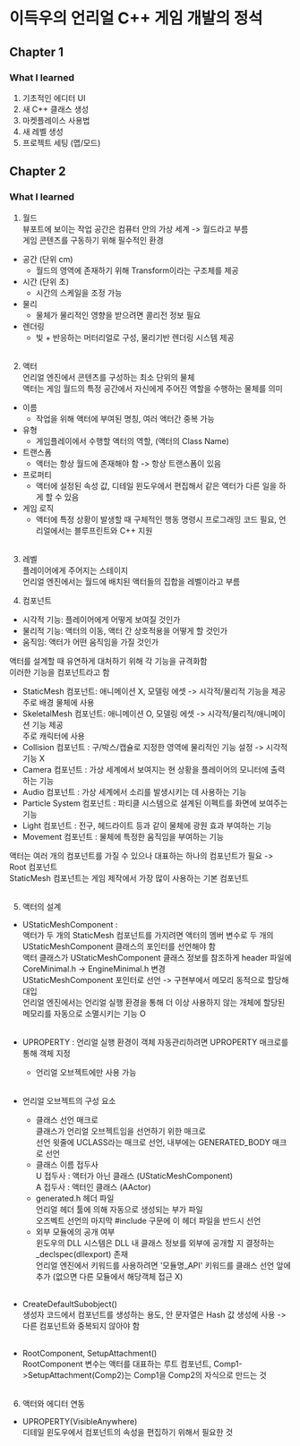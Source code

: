 # 이득우의 언리얼 C++ 게임 개발의 정석

## Chapter 1

### What I learned

1. 기초적인 에디터 UI
2. 새 C++ 클래스 생성
3. 마켓플레이스 사용법
4. 새 레벨 생성
5. 프로젝트 세팅 (맵/모드) 

## Chapter 2

### What I learned

1. 월드<br>
뷰포트에 보이는 작업 공간은 컴퓨터 안의 가상 세계 -> 월드라고 부름<br>
게임 콘텐츠를 구동하기 위해 필수적인 환경

- 공간 (단위 cm)
  - 월드의 영역에 존재하기 위해 Transform이라는 구조체를 제공
- 시간 (단위 초)
  - 시간의 스케일을 조정 가능
- 물리
  - 물체가 물리적인 영향을 받으려면 콜리전 정보 필요
- 렌더링
  - 빛 + 반응하는 머터리얼로 구성, 물리기반 렌더링 시스템 제공<br><br>

2. 액터<br>
언리얼 엔진에서 콘텐츠를 구성하는 최소 단위의 물체<br>
액터는 게임 월드의 특정 공간에서 자신에게 주어진 역할을 수행하는 물체를 의미

- 이름
  - 작업을 위해 액터에 부여된 명칭, 여러 액터간 중복 가능
- 유형
  - 게임플레이에서 수행할 액터의 역할, (액터의 Class Name)
- 트랜스폼
  - 액터는 항상 월드에 존재해야 함 -> 항상 트랜스폼이 있음
- 프로퍼티
  - 액터에 설정된 속성 값, 디테일 윈도우에서 편집해서 같은 액터가 다른 일을 하게 할 수 있음
- 게임 로직
  - 액터에 특정 상황이 발생할 때 구체적인 행동 명령시 프로그래밍 코드 필요, 언리얼에서는 블루프린트와 C++ 지원<br><br>
 
3. 레벨<br>
플레이어에게 주어지는 스테이지<br>
언리얼 엔진에서는 월드에 배치된 액터들의 집합을 레벨이라고 부름

4. 컴포넌트
- 시각적 기능: 플레이어에게 어떻게 보여질 것인가
- 물리적 기능: 액터의 이동, 액터 간 상호적용을 어떻게 할 것인가
- 움직임: 액터가 어떤 움직임을 가질 것인가

액터를 설계할 때 유연하게 대처하기 위해 각 기능을 규격화함<br>
이러한 기능을 컴포넌트라고 함

- StaticMesh 컴포넌트: 애니메이션 X, 모델링 에셋 -> 시각적/물리적 기능을 제공<br>
주로 배경 물체에 사용
- SkeletalMesh 컴포넌트: 애니메이션 O, 모델링 에셋 -> 시각적/물리적/애니메이션 기능 제공<br>
주로 캐릭터에 사용
- Collision 컴포넌트 : 구/박스/캡슐로 지정한 영역에 물리적인 기능 설정 -> 시각적 기능 X
- Camera 컴포넌트 : 가상 세계에서 보여지는 현 상황을 플레이어의 모니터에 출력하는 기능
- Audio 컴포넌트 : 가상 세계에서 소리를 발생시키는 데 사용하는 기능
- Particle System 컴포넌트 : 파티클 시스템으로 설계된 이펙트를 화면에 보여주는 기능
- Light 컴포넌트 : 전구, 헤드라이트 등과 같이 물체에 광원 효과 부여하는 기능
- Movement 컴포넌트 : 물체에 특정한 움직임을 부여하는 기능

액터는 여러 개의 컴포넌트를 가질 수 있으나 대표하는 하나의 컴포넌트가 필요 -> Root 컴포넌트<br>
StaticMesh 컴포넌트는 게임 제작에서 가장 많이 사용하는 기본 컴포넌트<br><br>

5. 액터의 설계
- UStaticMeshComponent :<br>
액터가 두 개의 StaticMesh 컴포넌트를 가지려면 액터의 멤버 변수로 두 개의 UStaticMeshComponent 클래스의 포인터를 선언해야 함<br>
액터 클래스가 UStaticMeshComponent 클래스 정보를 참조하게 header 파일에 CoreMinimal.h -> EngineMinimal.h 변경<br>
UStaticMeshComponent 포인터로 선언 -> 구현부에서 메모리 동적으로 할당해 대입<br>
언리얼 엔진에서는 언리얼 실행 환경을 통해 더 이상 사용하지 않는 개체에 할당된 메모리를 자동으로 소멸시키는 기능 O<br><br>

- UPROPERTY : 언리얼 실행 환경이 객체 자동관리하려면 UPROPERTY 매크로를 통해 객체 지정
  - 언리얼 오브젝트에만 사용 가능<br><br>
  
- 언리얼 오브젝트의 구성 요소
  - 클래스 선언 매크로<br>
  클래스가 언리얼 오브젝트임을 선언하기 위한 매크로<br>
  선언 윗줄에 UCLASS라는 매크로 선언, 내부에는 GENERATED_BODY 매크로 선언<br>
  - 클래스 이름 접두사<br>
  U 접두사 : 액터가 아닌 클래스 (UStaticMeshComponent)<br>
  A 접두사 : 액터인 클래스 (AActor)<br>
  - generated.h 헤더 파일<br>
  언리얼 헤더 툴에 의해 자동으로 생성되는 부가 파일<br>
  오즈벡트 선언의 마지막 #include 구문에 이 헤더 파일을 반드시 선언
  - 외부 모듈에의 공개 여부<br>
  윈도우의 DLL 시스템은 DLL 내 클래스 정보를 외부에 공개할 지 결정하는 _declspec(dllexport) 존재<br>
  언리얼 엔진에서 키워드를 사용하려면 '모듈명_API' 키워드를 클래스 선언 앞에 추가 (없으면 다른 모듈에서 해당객체 접근 X)<br><br>
  
- CreateDefaultSubobject()<br>
생성자 코드에서 컴포넌트를 생성하는 용도, 안 문자열은 Hash 값 생성에 사용 -> 다른 컴포넌트와 중복되지 않아야 함<br><br>
  
- RootComponent, SetupAttachment()<br>
RootComponent 변수는 액터를 대표하는 루트 컴포넌트, Comp1->SetupAttachment(Comp2)는 Comp1을 Comp2의 자식으로 만드는 것<br><br>

6. 액터와 에디터 연동
- UPROPERTY(VisibleAnywhere)<br>
디테일 윈도우에서 컴포넌트의 속성을 편집하기 위해서 필요한 것<br><br>
